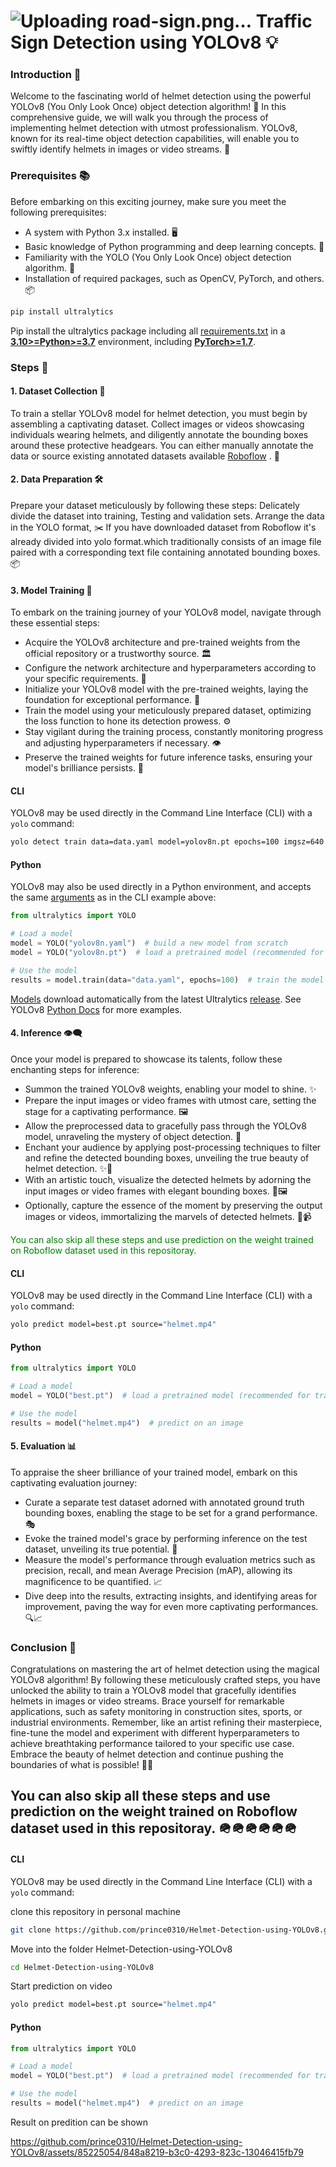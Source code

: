# ![Uploading road-sign.png…]() Traffic Sign  Detection using YOLOv8 💡

### Introduction 🌟


Welcome to the fascinating world of helmet detection using the powerful YOLOv8 (You Only Look Once) object detection algorithm! 🚀 In this comprehensive guide, we will walk you through the process of implementing helmet detection with utmost professionalism. YOLOv8, known for its real-time object detection capabilities, will enable you to swiftly identify helmets in images or video streams. 🎯

### Prerequisites 📚

Before embarking on this exciting journey, make sure you meet the following prerequisites:
* A system with Python 3.x installed. 🖥️
* Basic knowledge of Python programming and deep learning concepts. 🐍
* Familiarity with the YOLO (You Only Look Once) object detection algorithm. 👀
* Installation of required packages, such as OpenCV, PyTorch, and others. 📦

```bash
pip install ultralytics
```

Pip install the ultralytics package including
all [requirements.txt](https://github.com/ultralytics/ultralytics/blob/main/requirements.txt) in a
[**3.10>=Python>=3.7**](https://www.python.org/) environment, including
[**PyTorch>=1.7**](https://pytorch.org/get-started/locally/).



### Steps 📝

#### 1. Dataset Collection 📂

To train a stellar YOLOv8 model for helmet detection, you must begin by assembling a captivating dataset. Collect images or videos showcasing individuals wearing helmets, and diligently annotate the bounding boxes around these protective headgears. You can either manually annotate the data or source existing annotated datasets available [Roboflow](https://universe.roboflow.com/bike-helmets/bike-helmet-detection-2vdjo) . 📸

#### 2. Data Preparation 🛠️

Prepare your dataset meticulously by following these steps:
    Delicately divide the dataset into training, Testing and validation sets. Arrange the data in the YOLO format, ✂️ If you have downloaded dataset from Roboflow it's already divided into yolo     format.which traditionally consists of an image file paired with a corresponding text file containing annotated bounding boxes. 📦

#### 3. Model Training 🚀

To embark on the training journey of your YOLOv8 model, navigate through these essential steps:

* Acquire the YOLOv8 architecture and pre-trained weights from the official repository or a trustworthy source. 🏛️
* Configure the network architecture and hyperparameters according to your specific requirements. 🧰
* Initialize your YOLOv8 model with the pre-trained weights, laying the foundation for exceptional performance. 🌟
* Train the model using your meticulously prepared dataset, optimizing the loss function to hone its detection prowess. ⚙️
* Stay vigilant during the training process, constantly monitoring progress and adjusting hyperparameters if necessary. 👁️
* Preserve the trained weights for future inference tasks, ensuring your model's brilliance persists. 💾

#### CLI

YOLOv8 may be used directly in the Command Line Interface (CLI) with a `yolo` command:

```bash
yolo detect train data=data.yaml model=yolov8n.pt epochs=100 imgsz=640 
```


#### Python

YOLOv8 may also be used directly in a Python environment, and accepts the
same [arguments](https://docs.ultralytics.com/cfg/) as in the CLI example above:

```python
from ultralytics import YOLO

# Load a model
model = YOLO("yolov8n.yaml")  # build a new model from scratch
model = YOLO("yolov8n.pt")  # load a pretrained model (recommended for training)

# Use the model
results = model.train(data="data.yaml", epochs=100)  # train the model
```

[Models](https://github.com/ultralytics/ultralytics/tree/main/ultralytics/models) download automatically from the latest
Ultralytics [release](https://github.com/ultralytics/assets/releases). See
YOLOv8 [Python Docs](https://docs.ultralytics.com/python) for more examples.


#### 4. Inference 👁️‍🗨️

Once your model is prepared to showcase its talents, follow these enchanting steps for inference:

* Summon the trained YOLOv8 weights, enabling your model to shine. ✨
* Prepare the input images or video frames with utmost care, setting the stage for a captivating performance. 🖼️
* Allow the preprocessed data to gracefully pass through the YOLOv8 model, unraveling the mystery of object detection. 🌌
* Enchant your audience by applying post-processing techniques to filter and refine the detected bounding boxes, unveiling the true beauty of helmet detection. ✨🎩
* With an artistic touch, visualize the detected helmets by adorning the input images or video frames with elegant bounding boxes. 🎨🖼️
* Optionally, capture the essence of the moment by preserving the output images or videos, immortalizing the marvels of detected helmets. 📸📹
  
<font style="color:green">You can also skip all these steps and use prediction on the weight trained on Roboflow dataset used in this repositoray.</font>

#### CLI

YOLOv8 may be used directly in the Command Line Interface (CLI) with a `yolo` command:

```bash
yolo predict model=best.pt source="helmet.mp4"
```

#### Python

```python
from ultralytics import YOLO

# Load a model
model = YOLO("best.pt")  # load a pretrained model (recommended for training)

# Use the model
results = model("helmet.mp4")  # predict on an image
```

#### 5. Evaluation 📊

To appraise the sheer brilliance of your trained model, embark on this captivating evaluation journey:

* Curate a separate test dataset adorned with annotated ground truth bounding boxes, enabling the stage to be set for a grand performance. 🎭
* Evoke the trained model's grace by performing inference on the test dataset, unveiling its true potential. 🌟
* Measure the model's performance through evaluation metrics such as precision, recall, and mean Average Precision (mAP), allowing its magnificence to be quantified. 📈
* Dive deep into the results, extracting insights, and identifying areas for improvement, paving the way for even more captivating performances. 🔍📈

### Conclusion 🎉

Congratulations on mastering the art of helmet detection using the magical YOLOv8 algorithm! By following these meticulously crafted steps, you have unlocked the ability to train a YOLOv8 model that gracefully identifies helmets in images or video streams. Brace yourself for remarkable applications, such as safety monitoring in construction sites, sports, or industrial environments. Remember, like an artist refining their masterpiece, fine-tune the model and experiment with different hyperparameters to achieve breathtaking performance tailored to your specific use case. Embrace the beauty of helmet detection and continue pushing the boundaries of what is possible! 🌟✨


## You can also skip all these steps and use prediction on the weight trained on Roboflow dataset used in this repositoray.</font> 🪖🪖🪖🪖🪖🪖

#### CLI

YOLOv8 may be used directly in the Command Line Interface (CLI) with a `yolo` command:

clone this repository in personal machine 
```bash
git clone https://github.com/prince0310/Helmet-Detection-using-YOLOv8.git
```
Move into the folder Helmet-Detection-using-YOLOv8
```bash
cd Helmet-Detection-using-YOLOv8
```
Start prediction on video 
```bash
yolo predict model=best.pt source="helmet.mp4"
```

#### Python

```python
from ultralytics import YOLO

# Load a model
model = YOLO("best.pt")  # load a pretrained model (recommended for training)

# Use the model
results = model("helmet.mp4")  # predict on an image
```
Result on predition can be shown 



https://github.com/prince0310/Helmet-Detection-using-YOLOv8/assets/85225054/848a8219-b3c0-4293-823c-13046415fb79



